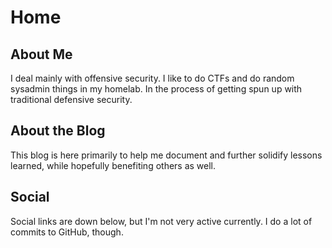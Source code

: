 # Home

## About Me

I deal mainly with offensive security.  I like to do CTFs and do random sysadmin things in my homelab.  In the process of getting spun up with traditional defensive security.

## About the Blog

This blog is here primarily to help me document and further solidify lessons learned, while hopefully benefiting others as well.

## Social

Social links are down below, but I'm not very active currently.  I do a lot of commits to GitHub, though. 

